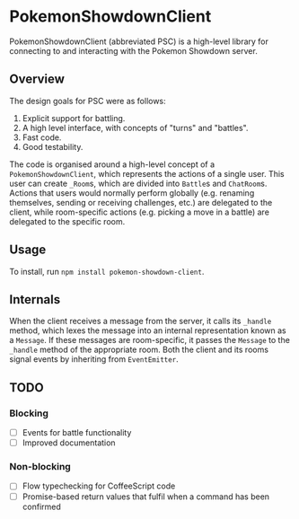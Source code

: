 # PokemonShowdownClient

PokemonShowdownClient (abbreviated PSC) is a high-level library for connecting
to and interacting with the Pokemon Showdown server.

## Overview

The design goals for PSC were as follows:

1. Explicit support for battling.
2. A high level interface, with concepts of "turns" and "battles".
3. Fast code.
4. Good testability.

The code is organised around a high-level concept of a
`PokemonShowdownClient`, which represents the actions of a single user. This
user can create `_Room`s, which are divided into `Battle`s and `ChatRoom`s.
Actions that users would normally perform globally (e.g. renaming themselves,
sending or receiving challenges, etc.) are delegated to the client, while
room-specific actions (e.g. picking a move in a battle) are delegated to the
specific room.

## Usage

To install, run `npm install pokemon-showdown-client`.

## Internals

When the client receives a message from the server, it calls its `_handle`
method, which lexes the message into an internal representation known as a
`Message`. If these messages are room-specific, it passes the `Message` to the
`_handle` method of the appropriate room. Both the client and its rooms signal
events by inheriting from `EventEmitter`.

## TODO
### Blocking
- [ ] Events for battle functionality
- [ ] Improved documentation

### Non-blocking
- [ ] Flow typechecking for CoffeeScript code
- [ ] Promise-based return values that fulfil when a command has been
  confirmed
